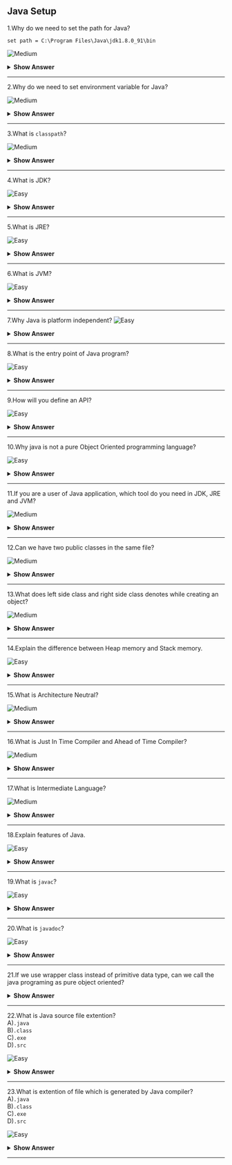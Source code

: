 ## Java Setup

1.Why do we need to set the path for Java? 

`set path = C:\Program Files\Java\jdk1.8.0_91\bin`

![Medium](https://github.com/revaturelabs/interviewquestions/blob/dev/ComplexityTags/Medium%20(2).svg)
<details>
<summary><b> Show Answer </b></summary> 
<blockquote>

- We need tools like javac, java, etc., which are located in the JDK/bin directory to compile and run Java programs.
- Before compiling and running a Java program, we need to set the path. This informs where JDK packages are installed.
- **Note:** We don't need to set the path if we save the Java source file inside the JDK\bin directory.
</blockquote>
 </details>
      
---

2.Why do we need to set environment variable for Java?

![Medium](https://github.com/revaturelabs/interviewquestions/blob/dev/ComplexityTags/Medium%20(2).svg)
<details>
<summary><b> Show Answer </b></summary> 
<blockquote>
      
- Whenever we run any command in the terminal, the prompt will check for the relevant executable file present in the current directory or in system environment variables.
- When we compile a Java program by running `javac MyPrg.java` command in the terminal, it will look for the `javac.exe` file to compile.
- If current directory is not  `C:\Program Files\Java\jdk1.8.0_91\bin` (where `javac.exe` present), we'll get **javac is not recognized** error. 
- One of the way to avoid this error is by setting the Java path `C:\ProgramFiles\Java\jdk1.8.0_05\bin` in environment variables. 
</blockquote>
</details>

---

3.What is `classpath`?

![Medium](https://github.com/revaturelabs/interviewquestions/blob/dev/ComplexityTags/Medium%20(2).svg)
<details>
<summary><b> Show Answer </b></summary> 
<blockquote>
      
`classpath` is just a set of paths where the Java compiler and the JVM must find needed classes to compile or execute other classes.
<blockquote> 
</details>

---    

4.What is JDK?

![Easy](https://github.com/revaturelabs/interviewquestions/blob/dev/ComplexityTags/simple%20(2).svg)
<details>
<summary><b> Show Answer </b></summary> 
<blockquote>

- JDK stands for **J**ava **D**evelopment **K**it that contains JRE and developments tools like compilers and debuggers which are useful for developing Java applications.
- For instance, JDK contains `javac` i.e., Java compiler helps us to compiles Java source file `MyPrg.java` and generates the class file `MyPrg.class`.
 
 </blockquote>
 </details>

---

5.What is JRE?

![Easy](https://github.com/revaturelabs/interviewquestions/blob/dev/ComplexityTags/simple%20(2).svg)
<details>
<summary><b> Show Answer </b></summary> 
<blockquote>

JRE stands for **J**ava **R**untime **E**nvironment that contains JVM and provides the libraries and libraries to run java applications. 
</blockquote>
      </details>

 ---

 6.What is JVM?

![Easy](https://github.com/revaturelabs/interviewquestions/blob/dev/ComplexityTags/simple%20(2).svg)
<details>
<summary><b> Show Answer </b></summary> 
<blockquote>

- JVM stands for **J**ava **V**irtual **M**achine that uses to run Java application in different platforms.
- It converts class into Java bytecode which depends up the paltform ie, the native language code.
      </blockquote>
</details>

---

 7.Why Java is platform independent?
![Easy](https://github.com/revaturelabs/interviewquestions/blob/dev/ComplexityTags/simple%20(2).svg)
<details>
<summary><b> Show Answer </b></summary> 
<blockquote>

- By use of compiler, .java file is converted into .class.
- Java Runtime Environment is supported by many platforms which contains JVM.
- Java Virtual Machine is responsible to convert .class into native bytecode.
 </blockquote>
      </details>

 ---

 8.What is the entry point of Java program?

![Easy](https://github.com/revaturelabs/interviewquestions/blob/dev/ComplexityTags/simple%20(2).svg)
<details>
<summary><b> Show Answer </b></summary> 
<blockquote>

- When Java Virtual Machine runs, it will find the main method which is in the form of
``` java
public static void main(String[] args)
```
- It is not found in the Java application, the Java application will not be executed.
- If the method signature or passing parameter of main method is changed, it will not be consider as staring point.
</blockquote>
 </details>

---

9.How will you define an API?
      
![Easy](https://github.com/revaturelabs/interviewquestions/blob/dev/ComplexityTags/simple%20(2).svg)
<details>
<summary><b> Show Answer </b></summary> 
<blockquote>

- API means Application Programming Interface, which acts as intermediate between two application to communicate between each other.
- One application may be developed in one language and other application may be developed in another application,where API acts as intermediatry thats allows to communicate each other.
      </blockquote>
</details>

---

10.Why java is not a pure Object Oriented programming language?
      
![Easy](https://github.com/revaturelabs/interviewquestions/blob/dev/ComplexityTags/simple%20(2).svg)
<details>
<summary><b> Show Answer </b></summary> 
<blockquote>

- Java supports primitive data types such as int, float, long, double, byte, char, short, boolean which are not objects.
- While using static key, there is no need to create objects to access the value or method.
      </blockquote>
</details>

---

11.If you are a user of Java application, which tool do you need in JDK, JRE and JVM?
      
![Medium](https://github.com/revaturelabs/interviewquestions/blob/dev/ComplexityTags/Medium%20(2).svg)
<details>
<summary><b> Show Answer </b></summary> 
<blockquote>

- For a user, JRE is needed.
- JDK contains Debugger and compiler which are not requiered for a user.
    </blockquote>
      </details>

---

12.Can we have two public classes in the same file?
      
![Medium](https://github.com/revaturelabs/interviewquestions/blob/dev/ComplexityTags/Medium%20(2).svg)
<details>
<summary><b> Show Answer </b></summary> 
<blockquote>

- No, We can have more classes in a file but only one class should be public.
- It makes the compilation faster by efficient lookup of code.
- If you have more than one public class, the error will be generated on compilation time.
    </blockquote>
      </details>

---

13.What does left side class and right side class denotes while creating an object?

![Medium](https://github.com/revaturelabs/interviewquestions/blob/dev/ComplexityTags/Medium%20(2).svg)
<details>
<summary><b> Show Answer </b></summary> 
<blockquote> 

- The left side class denotes reference of the object and right side denotes object of which to be created.
    Eg. B b = new A()
- B(Reference) can be respected class, abstract class or interface.
 </blockquote>
</details>

---

14.Explain the difference between Heap memory and Stack memory.
 
![Easy](https://github.com/revaturelabs/interviewquestions/blob/dev/ComplexityTags/simple%20(2).svg)
<details>
<summary><b> Show Answer </b></summary> 
<blockquote>  

- Heap memory is used through out the application.
- Objects, arrays, static variables and instance variables are the examples which are stored in heap memory.
- Stack memory is used only in method or currently running methods.
- Function calls, primitive, local and reference variables are stored in this memory.    
   </blockquote>
</details>
      
---

15.What is Architecture Neutral?
 
 ![Medium](https://github.com/revaturelabs/interviewquestions/blob/dev/ComplexityTags/Medium%20(2).svg)
<details>
    <summary><b> Show Answer </b></summary> 
<blockquote> 

- Software that is designed without regard to the target platform. 
- <span style="color:blue"> Software</span> is often written to maximize the performance of a specific hardware platform, but such software must be modified to make it run on other hardware.

**Example**

- Size of int in C is 2 bytes for 32 bit architecture and 4 bytes for 64 bit architecture.
- Size of int in Java is the same 4 bytes for both 32 bit and 64 bit architecture.
</blockqoute>  
</details>

---

16.What is Just In Time Compiler and Ahead of Time Compiler?
 
![Medium](https://github.com/revaturelabs/interviewquestions/blob/dev/ComplexityTags/Medium%20(2).svg)
 <details>
    <summary><b> Show Answer </b></summary> 
<blockquote>

- In **Just In Time** compilation, the source code is coverted into byte code. Where the bytecode is platform independant. It is runnable in different architecture system when it is coverted in machine code in that system. Here,some of the frequently used codes are stored as code cache and used when it's required.
- In **Ahead Of Time** compilation, the souce code is directly converted into machine.So,it is platform dependant. AOT is used for to manual machine code convertion.
</blockqoute>  
</details>

---

17.What is Intermediate Language?
 
 ![Medium](https://github.com/revaturelabs/interviewquestions/blob/dev/ComplexityTags/Medium%20(2).svg)
<details>
    <summary><b> Show Answer </b></summary> 
<blockquote>

- A language that is generated from programming source code but, it cannot be directly executed by the CPU. 
- It is platform independent. 
- It can run in any computer environment that has a runtime engine for the language. 
- Java is an example for Intermediate language.
</blockqoute>  
</details>

---

18.Explain features of Java.
 
 ![Easy](https://github.com/revaturelabs/interviewquestions/blob/dev/ComplexityTags/simple%20(2).svg)
<details>
    <summary><b> Show Answer </b></summary> 
<blockquote> 

- Platform Independent
- Dynamic
- Secure
- Simple
- High Performance
- Robust
- Architecture Neutral
</blockqoute>  
</details>

---

19.What is `javac`?
 
 ![Easy](https://github.com/revaturelabs/interviewquestions/blob/dev/ComplexityTags/simple%20(2).svg)
<details>
    <summary><b> Show Answer </b></summary> 
<blockquote>

- A complementary tool that is a compiler used to read Java code and translates them into bytecode. 
- The bytecode runs on JVM.
</blockqoute>  
</details>

---

20.What is `javadoc`?
 
 ![Easy](https://github.com/revaturelabs/interviewquestions/blob/dev/ComplexityTags/simple%20(2).svg)
<details>
    <summary><b> Show Answer </b></summary> 
<blockquote>

- It converts API documentation from Java source code to HTML. 
- This is useful when creating standard documentation in HTML.
 </blockquote>
  </details>

----

21.If we use wrapper class instead of primitive data type, can we call the java programing as pure object oriented?
<details>
    <summary><b> Show Answer </b></summary> 
<blockquote>

- When we use wrapper class while using arithmatic operations between two values there will be unboxing and auto boxing.
- Unboxing means converting object into primitive datatype and auto boxing means converting primitive into object which also deals with primitives.
- So, Java is not pure object oriented when we use wrapper class also.
</blockqoute> 
</details>

---

22.What is Java source file extention?<br>
A)`.java`<br>
B)`.class`<br>
C)`.exe`<br>
D)`.src`<br>
 
 ![Easy](https://github.com/revaturelabs/interviewquestions/blob/dev/ComplexityTags/simple%20(2).svg)
<details>
    <summary><b> Show Answer </b></summary> 
<blockquote>
  
   A) `.java`
 </blockqoute> 
 
 <details>
 <summary><b> Explanation </b></summary> 
  <blockquote>
   
- The source file is coded in `.java` extention before compiling.
   </blockqoute> 
 </details> 
</details>

---

23.What is extention of file which is generated by Java compiler?<br>
A)`.java`<br>
B)`.class`<br>
C)`.exe`<br>
D)`.src`<br>

 ![Easy](https://github.com/revaturelabs/interviewquestions/blob/dev/ComplexityTags/simple%20(2).svg)
<details>
    <summary><b> Show Answer </b></summary> 
<blockquote>
 
   B) `.class`
 </blockqoute> 
 
 <details>
 <summary><b> Explanation </b></summary> 
  <blockquote>
   
      - The generated file from the java compiler has the extention of `.class` .
  </blockqoute> 
   </details> </details>

---
